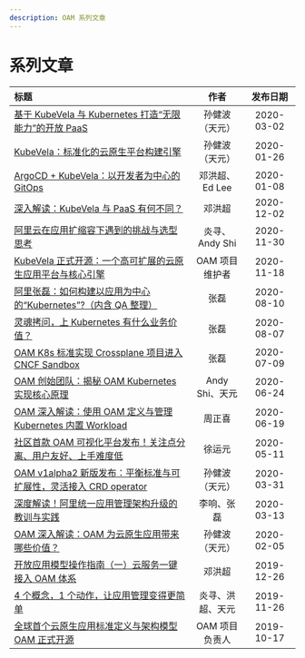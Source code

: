 ```yaml
---
description: OAM 系列文章
---
```


# 系列文章

| 标题 | 作者 | 发布日期 |
| :----- | :------: | :----: |
| [基于 KubeVela 与 Kubernetes 打造“无限能力”的开放 PaaS](https://mp.weixin.qq.com/s/frkBEwZSpNQstkwC6a4SUg) | 孙健波（天元） | 2020-03-02 |
| [KubeVela：标准化的云原生平台构建引擎](https://mp.weixin.qq.com/s/68G4zlNgDSbUdZEVl-vkww) | 孙健波（天元） | 2020-01-26 |
| [ArgoCD + KubeVela：以开发者为中心的 GitOps](https://mp.weixin.qq.com/s/_9wRzZnLFrWVS6ghSJGmrg) | 邓洪超、Ed Lee | 2020-01-08 |
| [深入解读：KubeVela 与 PaaS 有何不同？](https://mp.weixin.qq.com/s/Ej_cXFgdhiWpMyjqHswauQ) | 邓洪超 | 2020-12-02 |
| [阿里云在应用扩缩容下遇到的挑战与选型思考](https://mp.weixin.qq.com/s/S2vCI9ydp3vM26YRAwRVhw) | 炎寻、Andy Shi | 2020-11-30 |
| [KubeVela 正式开源：一个高可扩展的云原生应用平台与核心引擎](https://mp.weixin.qq.com/s/LauydAy1ngcDuZ3lhqrL6Q) | OAM 项目维护者 | 2020-11-18 |
| [阿里张磊：如何构建以应用为中心的“Kubernetes”?（内含 QA 整理）](https://mp.weixin.qq.com/s?__biz=MzUzNzYxNjAzMg==&mid=2247492747&idx=1&sn=9b6bd4a64369cb0d8a80e78084d1fe33&chksm=fae6ef44cd91665279ce4626108be866949618db7795e146cf2a287629061db574db76085eb8&scene=178&cur_album_id=1416643008195608577#rd) | 张磊 | 2020-08-10 |
| [灵魂拷问，上 Kubernetes 有什么业务价值？](https://mp.weixin.qq.com/s?__biz=MzUzNzYxNjAzMg==&mid=2247492713&idx=1&sn=63d26542a935a6b3d1cfd7a72f71425b&chksm=fae6efa6cd9166b0c66e73ad47be04d029d40066b7697f2f4c7cd7a53d08ba6e019419166bb8&scene=178&cur_album_id=1416643008195608577#rd) | 张磊 | 2020-08-07 |
| [OAM K8s 标准实现 Crossplane 项目进入 CNCF Sandbox](https://mp.weixin.qq.com/s?__biz=MzUzNzYxNjAzMg==&mid=2247491854&idx=1&sn=b708f15cbd9cd8eeb5ffe26f00c3fb39&chksm=fae6eac1cd9163d7434a6b4daacada3c875a0a55be3965961768a93e5a488ab6c8b9453659b0&scene=178&cur_album_id=1416643008195608577#rd) | 张磊 | 2020-07-09 |
| [OAM 创始团队：揭秘 OAM Kubernetes 实现核心原理](https://mp.weixin.qq.com/s?__biz=MzUzNzYxNjAzMg==&mid=2247491572&idx=1&sn=975106365ca1be5508d7ccbc3d91ca4e&chksm=fae5143bcd929d2d9d3f66438636107539c94eb9e57a62ae4b34e8dcdf05474aa1fcdb41714f&scene=178&cur_album_id=1416643008195608577#rd) | Andy Shi、天元 | 2020-06-24 |
| [OAM 深入解读：使用 OAM 定义与管理 Kubernetes 内置 Workload](https://mp.weixin.qq.com/s?__biz=MzUzNzYxNjAzMg==&mid=2247491488&idx=1&sn=fc92314bca6414760c1e25caa4325533&chksm=fae5146fcd929d792c03e510de868f70160a1a264264dc6547e82ae0054849011a433ab36b3d&scene=178&cur_album_id=1416643008195608577#rd) | 周正喜  |  2020-06-19 |
| [社区首款 OAM 可视化平台发布！关注点分离、用户友好、上手难度低](https://mp.weixin.qq.com/s?__biz=MzUzNzYxNjAzMg==&mid=2247490429&idx=1&sn=ba7004cbe87ff62af67be4d4bfbbfd64&chksm=fae510b2cd9299a49de91eb3b787f72bede3734c3353f7a75132f56ba7a9e96b98148e4a375a&scene=178&cur_album_id=1416643008195608577#rd) | 徐运元 | 2020-05-11 |
| [OAM v1alpha2 新版发布：平衡标准与可扩展性，灵活接入 CRD operator](https://mp.weixin.qq.com/s?__biz=MzUzNzYxNjAzMg==&mid=2247489912&idx=1&sn=13162bd467e0230874641c2c45d96b6a&chksm=fae512b7cd929ba1a7d0aa420161a6cdd4690d67fe899d700b8fb7c753218a40c622169ff7ff&scene=178&cur_album_id=1416643008195608577#rd) | 孙健波（天元） | 2020-03-31 |
| [深度解读！阿里统一应用管理架构升级的教训与实践](https://mp.weixin.qq.com/s/rRaHl5a5PU9Xg5psMservA) | 李响、张磊 | 2020-03-13 |
| [OAM 深入解读：OAM 为云原生应用带来哪些价值？](https://mp.weixin.qq.com/s?__biz=MzUzNzYxNjAzMg==&mid=2247489060&idx=1&sn=211fbe2114f164f7230cbf0bed7f1420&chksm=fae51debcd9294fd509f633521b020316f9cf88e08c8a1821761742ff1715c8826e4428b4255&scene=178&cur_album_id=1416643008195608577#rd) | 孙健波（天元） | 2020-02-05 |
| [开放应用模型操作指南（一）云服务一键接入 OAM 体系](https://mp.weixin.qq.com/s?__biz=MzUzNzYxNjAzMg==&mid=2247488401&idx=1&sn=f14de7dafcf48204356d66125f951b0b&chksm=fae5185ecd929148b7dce5f3ae5bbf1e2d31c368ca9420a0ed8fa1a30d33b11c992621583f21&scene=178&cur_album_id=1416643008195608577#rd) | 邓洪超 | 2019-12-26 |
| [4 个概念，1 个动作，让应用管理变得更简单](https://mp.weixin.qq.com/s?__biz=MzUzNzYxNjAzMg==&mid=2247487823&idx=1&sn=d7423bb8184832333dd780359fa74fe6&chksm=fae51a80cd929396fc10b7491ca3d57530719151652448a45a59317cec15c211b8d73c8119ef&scene=178&cur_album_id=1416643008195608577#rd) | 炎寻、洪超、天元 | 2019-11-26 |
| [全球首个云原生应用标准定义与架构模型 OAM 正式开源](https://mp.weixin.qq.com/s?__biz=MzUzNzYxNjAzMg==&mid=2247487043&idx=1&sn=088457a1dccd6578290c9291a968bf16&chksm=fae5058ccd928c9a618c2763c8dcf74348e2198ba532a1095f0d9292da44f8d1b2a9f8cf4342&scene=178&cur_album_id=1416643008195608577#rd) |OAM 项目负责人|  2019-10-17  |